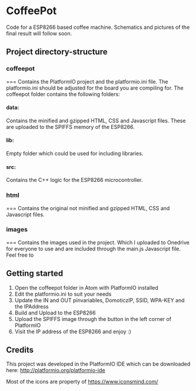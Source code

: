 # CoffeePot
Code for a ESP8266 based coffee machine. Schematics and pictures of the final result will follow soon.

## Project directory-structure

### coffeepot
===
Contains the PlatformIO project and the platformio.ini file. The platformio.ini should be adjusted for the board you are compiling for. The coffeepot folder contains the following folders:

#### data: 
Contains the minified and gzipped HTML, CSS and Javascript files. These are uploaded to the SPIFFS memory of the ESP8266.
#### lib: 
Empty folder which could be used for including libraries.
#### src: 
Contains the C++ logic for the ESP8266 microcontroller.

### html
===
Contains the original not minified and gzipped HTML, CSS and Javascript files.

### images
===
Contains the images used in the project. Which I uploaded to Onedrive for everyone to use and are included through the main.js Javascript file. Feel free to

## Getting started
1. Open the coffeepot folder in Atom with PlatformIO installed
2. Edit the platformio.ini to suit your needs
3. Update the IN and OUT pinvariables, DomoticzIP, SSID, WPA-KEY and the IPAddress
4. Build and Upload to the ESP8266
5. Upload the SPIFFS image through the button in the left corner of PlatformIO
6. Visit the IP address of the ESP8266 and enjoy :)


## Credits
This project was developed in the PlatformIO IDE which can be downloaded here:
http://platformio.org/platformio-ide

Most of the icons are property of https://www.iconsmind.com/
